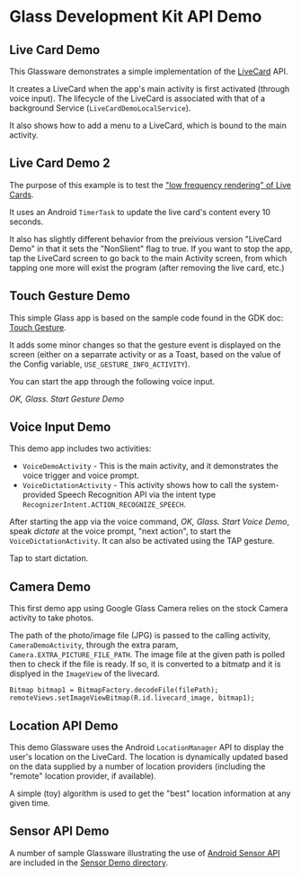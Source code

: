Glass Development Kit API Demo
=======


## Live Card Demo

This Glassware demonstrates a simple implementation of the 
[LiveCard](https://developers.google.com/glass/develop/gdk/ui/live-cards) API.

It creates a LiveCard when the app's main activity is first activated (through voice input).
The lifecycle of the LiveCard is associated with that of a background Service (`LiveCardDemoLocalService`).

It also shows how to add a menu to a LiveCard, 
which is bound to the main activity.


## Live Card Demo 2

The purpose of this example is to test 
the ["low frequency rendering" of Live Cards](https://developers.google.com/glass/develop/gdk/ui/live-cards).

It uses an Android `TimerTask` to update the live card's content every 10 seconds.

It also has slightly different behavior from the preivious version "LiveCard Demo"
in that it sets the "NonSlient" flag to true.
If you want to stop the app, tap the LiveCard screen to go back to the main Activity screen,
from which tapping one more will exist the program (after removing the live card, etc.)


## Touch Gesture Demo

This simple Glass app is based on the sample code
found in the GDK doc: [Touch Gesture](https://developers.google.com/glass/develop/gdk/input/touch).

It adds some minor changes
so that the gesture event is displayed on the screen
(either on a separrate activity or as a Toast,
based on the value of the Config variable, `USE_GESTURE_INFO_ACTIVITY`).

You can start the app through the following voice input.

_OK, Glass._ _Start Gesture Demo_


## Voice Input Demo

This demo app includes two activities: 

* `VoiceDemoActivity` - This is the main activity, and it demonstrates the voice trigger and voice prompt.
* `VoiceDictationActivity` - This activity shows how to call the system-provided Speech Recognition API via the intent type `RecognizerIntent.ACTION_RECOGNIZE_SPEECH`.  

After starting the app via the voice command, _OK, Glass._ _Start Voice Demo_, 
speak _dictate_ at the voice prompt, "next action",
to start the `VoiceDictationActivity`. It can also be activated using the TAP gesture.

Tap to start dictation.


## Camera Demo

This first demo app using Google Glass Camera
relies on the stock Camera activity to take photos.

The path of the photo/image file (JPG) is passed to the calling activity, `CameraDemoActivity`, through the extra param, `Camera.EXTRA_PICTURE_FILE_PATH`. 
The image file at the given path is polled then to check if the file is ready.
If so, it is converted to a bitmatp and it is displyed in the `ImageView` of the livecard.

    Bitmap bitmap1 = BitmapFactory.decodeFile(filePath);
    remoteViews.setImageViewBitmap(R.id.livecard_image, bitmap1);




## Location API Demo

This demo Glassware uses the Android `LocationManager` API
to display the user's location on the LiveCard.
The location is dynamically updated based on the data supplied by a number of location providers
(including the "remote" location provider, if available).

A simple (toy) algorithm is used to get the "best" location information at any given time.



## Sensor API Demo

A number of sample Glassware illustrating
the use of [Android Sensor API](http://developer.android.com/guide/topics/sensors/sensors_overview.html)
are included in the [Sensor Demo directory](https://github.com/harrywye/gdkdemo/tree/master/apidemo/sensordemo).

